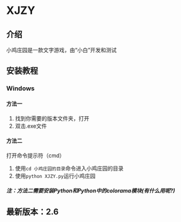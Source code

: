 # XJZY

## 介绍

小鸡庄园是一款文字游戏，由“小白”开发和测试

## 安装教程

### Windows

#### 方法一

1.  找到你需要的版本文件夹，打开
2.  双击.exe文件

#### 方法二

打开命令提示符（cmd）
1.  使用`cd 小鸡庄园的目录`命令进入小鸡庄园的目录
2.  使用`python XJZY.py`运行小鸡庄园

##### 注：方法二需要安装Python和Python中的colorama模块(有什么用呢?)

## 最新版本：2.6